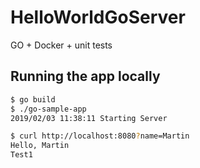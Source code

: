 # HelloWorldGoServer
GO + Docker + unit tests


## Running the app locally

```bash
$ go build
$ ./go-sample-app
2019/02/03 11:38:11 Starting Server
```

```bash
$ curl http://localhost:8080?name=Martin
Hello, Martin 
Test1
``` 

  
   
   
    
         
          
               
 
   
  
